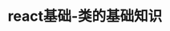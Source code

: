 ---
id: 1731504637
slug: /basic_code/JavaScript/1731504637
title: react基础-类的基础知识
date: 
authors: Electrical Killer
tags: [js, jsx, ES6, react]
keywords: [js, jsx, ES6, react]
---